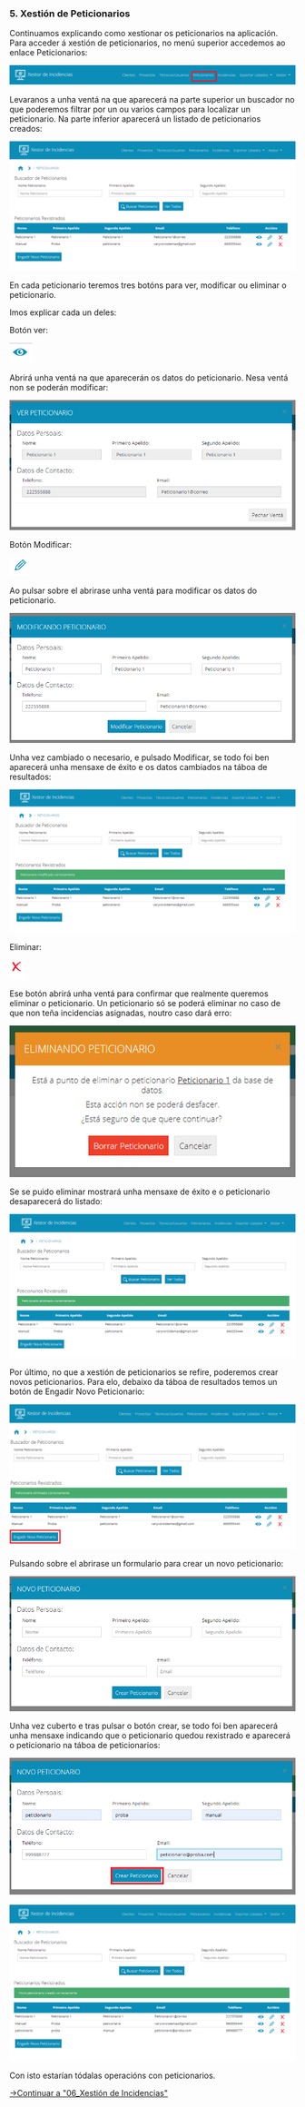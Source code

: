 ### 5. Xestión de Peticionarios

Continuamos explicando como xestionar os peticionarios na aplicación. Para acceder á xestión de peticionarios, no menú superior accedemos ao enlace Peticionarios:

![Menú Xestión Peticionarios](img_manual/45_menu_peticionarios.png  "Menú Xestión Peticionarios")

Levaranos a unha ventá na que aparecerá na parte superior un buscador no que poderemos filtrar por un ou varios campos para localizar un peticionario. Na parte inferior aparecerá un listado de peticionarios creados:

![Ventá Peticionarios](img_manual/46_venta_peticionarios.png "Ventá Peticionarios")

En cada peticionario teremos tres botóns para ver, modificar ou eliminar o peticionario.

Imos explicar cada un deles:

Botón ver: 

![Icono Ver](img_manual/10_icono_ver.png "Icono Ver")

Abrirá unha ventá na que aparecerán os datos do peticionario. Nesa ventá non se poderán modificar:

![Ventá Ver](img_manual/47_ventana_ver.png "Ventá Ver")

Botón Modificar: 

![Icono Modificar](img_manual/12_icono_modificar.png "Icono Modificar")

Ao pulsar sobre el abrirase unha ventá para modificar os datos do peticionario.  

![Ventá Modificar](img_manual/48_ventana_modificar.png "Ventá Modificar")

Unha vez cambiado o necesario, e pulsado Modificar, se todo foi ben aparecerá unha mensaxe de éxito e os datos cambiados na táboa de resultados:

![Ventá Modificar](img_manual/49_ventana_modificar_2.png "Ventá Modificar")

Eliminar:

![Icono Eliminar](img_manual/15_boton_eliminar.png "Icono Eliminar")

Ese botón abrirá unha ventá para confirmar que realmente queremos eliminar o peticionario. Un peticionario só se poderá eliminar no caso de que non teña incidencias asignadas, noutro caso dará erro:

![Ventá Eliminar](img_manual/50_ventana_eliminar.png "Ventá Eliminar")

Se se puido eliminar mostrará unha mensaxe de éxito e o peticionario desaparecerá do listado:

![Ventá Eliminar](img_manual/51_ventana_eliminar_2.png "Ventá Eliminar")

Por último, no que a xestión de peticionarios se refire, poderemos crear novos peticionarios. Para elo, debaixo da táboa de resultados temos un botón de Engadir Novo Peticionario: 

![Ventá Novo Proxecto](img_manual/52_ventana_nuevo.png "Ventá Novo Proxecto")

Pulsando sobre el abrirase un formulario para crear un novo peticionario:

![Ventá Novo Proxecto](img_manual/53_ventana_nuevo_2.png "Ventá Novo Proxecto")

Unha vez cuberto e tras pulsar o botón crear, se todo foi ben aparecerá unha mensaxe indicando que o peticionario quedou rexistrado e aparecerá o peticionario na táboa de peticionarios:

![Ventá Novo Proxecto](img_manual/54_ventana_nuevo_3.png "Ventá Novo Proxecto")

![Ventá Novo Proxecto](img_manual/55_ventana_nuevo_4.png "Ventá Novo Proxecto")

Con isto estarían tódalas operacións con peticionarios.

[->Continuar a "06_Xestión de Incidencias"](06_Xestion_incidencias.md)